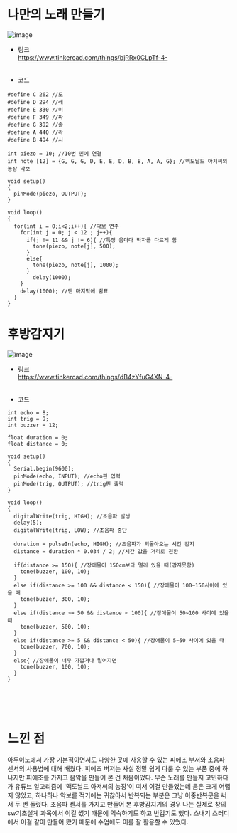 # 나만의 노래 만들기<br>
![image](https://github.com/sejongsmarcle/2024_Spring_SMARCLE_Snaegi_Study/assets/155953972/30d6b430-47e5-4d13-a26e-8845e3397526)

- 링크<br>
https://www.tinkercad.com/things/bjRRx0CLpTf-4- <br><br>

- 코드
```
#define C 262 //도 
#define D 294 //레 
#define E 330 //미 
#define F 349 //파
#define G 392 //솔
#define A 440 //라
#define B 494 //시

int piezo = 10; //10번 핀에 연결
int note [12] = {G, G, G, D, E, E, D, B, B, A, A, G}; //맥도날드 아저씨의 농장 악보

void setup()
{
  pinMode(piezo, OUTPUT); 
}

void loop()
{
  for(int i = 0;i<2;i++){ //악보 연주
    for(int j = 0; j < 12 ; j++){
      if(j != 11 && j != 6){ //특정 음마다 박자를 다르게 함
		tone(piezo, note[j], 500); 
      }
      else{
        tone(piezo, note[j], 1000);
      }
    	delay(1000);
  	}
    delay(1000); //맨 마지막에 쉼표
  }
}
```



# 후방감지기<br>
![image](https://github.com/sejongsmarcle/2024_Spring_SMARCLE_Snaegi_Study/assets/155953972/f4d623e2-783d-42c2-b6bb-0c190d75b291)

- 링크<br>
https://www.tinkercad.com/things/dB4zYfuG4XN-4-
<br><br>

- 코드<br>
```
int echo = 8; 
int trig = 9; 
int buzzer = 12; 

float duration = 0;
float distance = 0;

void setup()
{
  Serial.begin(9600); 
  pinMode(echo, INPUT); //echo핀 입력
  pinMode(trig, OUTPUT); //trig핀 출력
}

void loop()
{
  digitalWrite(trig, HIGH); //초음파 발생
  delay(5);
  digitalWrite(trig, LOW); //초음파 중단

  duration = pulseIn(echo, HIGH); //초음파가 되돌아오는 시간 감지
  distance = duration * 0.034 / 2; //시간 값을 거리로 전환

  if(distance >= 150){ //장애물이 150cm보다 멀리 있을 때(감지못함)
    tone(buzzer, 100, 10);
  }
  else if(distance >= 100 && distance < 150){ //장애물이 100~150사이에 있을 때
    tone(buzzer, 300, 10);
  }
  else if(distance >= 50 && distance < 100){ //장애물이 50~100 사이에 있을 때
    tone(buzzer, 500, 10);
  }
  else if(distance >= 5 && distance < 50){ //장애물이 5~50 사이에 있을 때 
    tone(buzzer, 700, 10);
  }
  else{ //장애물이 너무 가깝거나 멀어지면
    tone(buzzer, 100, 10);
  }
}
```
<br><br><br>


# 느낀 점
아두이노에서 가장 기본적이면서도 다양한 곳에 사용할 수 있는 피에조 부저와 초음파 센서의 사용법에 대해 배웠다. 피에조 버저는 사실 정말 쉽게 다룰 수 있는 부품 중에 하나지만
피에조를 가지고 음악을 만들어 본 건 처음이었다. 무슨 노래를 만들지 고민하다가 유튜브 알고리즘에 '맥도날드 아저씨의 농장'이 떠서 이걸 만들었는데 음은 크게 어렵지 않았고, 
하나하나 악보를 적기에는 귀찮아서 반복되는 부분은 그냥 이중반복문을 써서 두 번 돌렸다. 초음파 센서를 가지고 만들어 본 후방감지기의 경우 나는 실제로 창의sw기초설계 과목에서
이걸 썼기 때문에 익숙하기도 하고 반갑기도 했다. 스내기 스터디에서 이걸 같이 만들어 봤기 때문에 수업에도 이를 잘 활용할 수 있었다.
